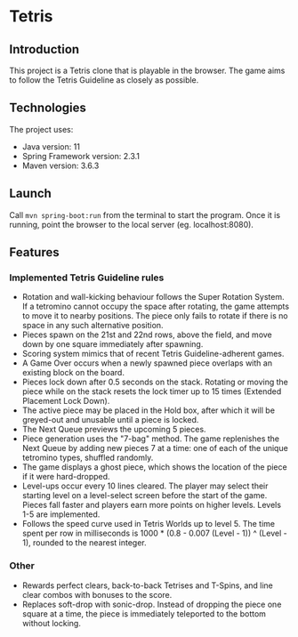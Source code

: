 # Tetris 

## Introduction

This project is a Tetris clone that is playable in the browser. The game aims to follow the Tetris Guideline as closely as possible.


## Technologies

The project uses:
* Java version: 11
* Spring Framework version: 2.3.1
* Maven version: 3.6.3


## Launch

Call `mvn spring-boot:run` from the terminal to start the program. Once it is running, point the browser to the local server (eg. localhost:8080).


## Features

### Implemented Tetris Guideline rules

* Rotation and wall-kicking behaviour follows the Super Rotation System. If a tetromino cannot occupy the space after rotating, the game attempts to move it to nearby positions. The piece only fails to rotate if there is no space in any such alternative position.
* Pieces spawn on the 21st and 22nd rows, above the field, and move down by one square immediately after spawning.
* Scoring system mimics that of recent Tetris Guideline-adherent games.
* A Game Over occurs when a newly spawned piece overlaps with an existing block on the board.
* Pieces lock down after 0.5 seconds on the stack. Rotating or moving the piece while on the stack resets the lock timer up to 15 times (Extended Placement Lock Down).
* The active piece may be placed in the Hold box, after which it will be greyed-out and unusable until a piece is locked.
* The Next Queue previews the upcoming 5 pieces.
* Piece generation uses the "7-bag" method. The game replenishes the Next Queue by adding new pieces 7 at a time: one of each of the unique tetromino types, shuffled randomly.
* The game displays a ghost piece, which shows the location of the piece if it were hard-dropped.
* Level-ups occur every 10 lines cleared. The player may select their starting level on a level-select screen before the start of the game. Pieces fall faster and players earn more points on higher levels. Levels 1-5 are implemented.
* Follows the speed curve used in Tetris Worlds up to level 5. The time spent per row in milliseconds is 1000 * (0.8 - 0.007 (Level - 1)) ^ (Level - 1), rounded to the nearest integer.


### Other
* Rewards perfect clears, back-to-back Tetrises and T-Spins, and line clear combos with bonuses to the score.
* Replaces soft-drop with sonic-drop. Instead of dropping the piece one square at a time, the piece is immediately teleported to the bottom without locking.

